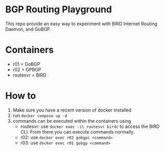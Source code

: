 # BGP Routing Playground
This repo provide an easy way to experiment with BIRD Internet Routing Daemon, and GoBGP. 

# Containers
- r01 = GoBGP
- r02 = GPBGP
- routesvr = BIRD


# How to 
1. Make sure you have a recent version of docker installed
2. run `docker compose up -d` 
3. commands can be executed within the containers using
   - routesvr: use `docker exec -it routesvr birdc` to access the BIRD CLI. From there you can execute commands normally. 
   - r02: use `docker exec r02 gobgpc <command>`
   - r03: use `docker exec r01 gobgp <command>`
